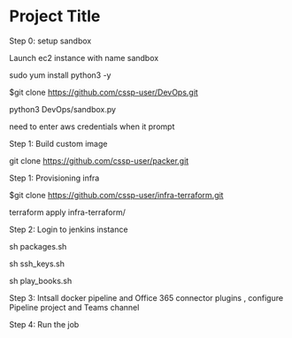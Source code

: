 # Project Title

Step 0: setup sandbox

Launch ec2 instance with name sandbox

sudo yum install python3 -y

$git clone https://github.com/cssp-user/DevOps.git

python3 DevOps/sandbox.py

need to enter aws credentials when it prompt

Step 1: Build custom image

git clone https://github.com/cssp-user/packer.git


Step 1: Provisioning infra

$git clone https://github.com/cssp-user/infra-terraform.git

terraform apply infra-terraform/

Step 2: Login to jenkins instance

sh packages.sh

sh ssh_keys.sh

sh play_books.sh


Step 3: Intsall docker pipeline and Office 365 connector plugins , configure Pipeline project and Teams channel



Step 4: Run the job




